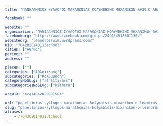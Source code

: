 ```yaml
---
title: "ΠΑΝΕΛΛΗΝΙΟΣ ΣΥΛΛΟΓΟΣ ΜΑΡΑΘΩΝΙΑΣ ΚΟΛΥΜΒΗΣΗΣ ΜΗΧΑΝΙΚΩΝ &#39;Ο ΛΕΑΝΔΡΟΣ&#39;-Αθήνα-Κολύμβηση"

facebook: ""

website: ""
organisation: "ΠΑΝΕΛΛΗΝΙΟΣ ΣΥΛΛΟΓΟΣ ΜΑΡΑΘΩΝΙΑΣ ΚΟΛΥΜΒΗΣΗΣ ΜΗΧΑΝΙΚΩΝ &#39;Ο ΛΕΑΝΔΡΟΣ&#39;"
facebookorg: "https://www.facebook.com/groups/249154518507130/"
websiteorg: "leandrosswim.wordpress.com/"
UID: "7042020140113school"
cities: ["Αθήνα"]
perioxi: ""
address: ""

places: [""]
categories: ["Αθλητισμός"]
subcategories: ["Κολύμβηση"]
categoryNoSLug: ["athlitismos"]
subcategoriesNoSLug: ["kithara"]

orgUID: "org14042020001504"

url: "panellinios-syllogos-marathonias-kolymbisis-mixanikon-o-leandros-athina-kolymvisi/athina"
slug: "panellinios-syllogos-marathonias-kolymbisis-mixanikon-o-leandros-athina-kolymvisi"
aliases:
    - /7042020140113school
---
```





